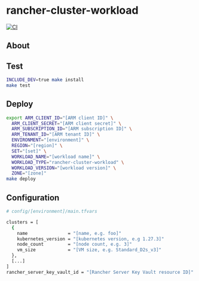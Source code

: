 # rancher-cluster-workload

[![CI](https://github.com/frontierdigital/rancher-cluster-workload/actions/workflows/ci.yml/badge.svg)](https://github.com/frontierdigital/rancher-cluster-workload/actions/workflows/ci.yml)

## About

## Test
```sh
INCLUDE_DEV=true make install
make test
```

## Deploy
```sh
export ARM_CLIENT_ID="[ARM client ID]" \
  ARM_CLIENT_SECRET="[ARM client secret]" \
  ARM_SUBSCRIPTION_ID="[ARM subscription ID]" \
  ARM_TENANT_ID="[ARM tenant ID]" \
  ENVIRONMENT="[environment]" \
  REGION="[region]" \
  SET="[set]" \
  WORKLOAD_NAME="[workload name]" \
  WORKLOAD_TYPE="rancher-cluster-workload" \
  WORKLOAD_VERSION="[workload version]" \
  ZONE="[zone]"
make deploy
```

## Configuration
```sh
# config/[environment]/main.tfvars

clusters = [
  {
    name               = "[name, e.g. foo]"
    kubernetes_version = "[kubernetes version, e.g 1.27.3]"
    node_count         = "[node count, e.g. 3]"
    vm_size            = "[VM size, e.g. Standard_D2s_v3]"
  },
  [...]
]
rancher_server_key_vault_id = "[Rancher Server Key Vault resource ID]"
```
